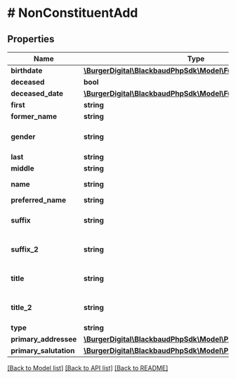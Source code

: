 # # NonConstituentAdd

## Properties

Name | Type | Description | Notes
------------ | ------------- | ------------- | -------------
**birthdate** | [**\BurgerDigital\BlackbaudPhpSdk\Model\FuzzyDate**](FuzzyDate.md) |  | [optional]
**deceased** | **bool** | Indicates whether the constituent is deceased. For individuals only. | [optional]
**deceased_date** | [**\BurgerDigital\BlackbaudPhpSdk\Model\FuzzyDate**](FuzzyDate.md) |  | [optional]
**first** | **string** | The constituent&#39;s first name. For individuals only. Character limit: 50. | [optional]
**former_name** | **string** | The constituent&#39;s former name. For individuals only. Character limit: 100. | [optional]
**gender** | **string** | The constituent&#39;s gender. Available values are the entries in the &lt;a href&#x3D;\&quot;https://developer.sky.blackbaud.com/docs/services/56b76470069a0509c8f1c5b3/operations/ListGenders\&quot;&gt;&lt;b&gt;Gender&lt;/b&gt;&lt;/a&gt; table. This property defaults to &lt;i&gt;Unknown&lt;/i&gt; if no value is provided. For individuals only. | [optional]
**last** | **string** | The constituent&#39;s last name. For individuals only (required). Character limit: 100. | [optional]
**middle** | **string** | The constituent&#39;s middle name. For individuals only. Character limit: 50. | [optional]
**name** | **string** | If the constituent&#39;s &lt;code&gt;type&lt;/code&gt; is &lt;i&gt;Individual&lt;/i&gt;, this is a computed field that does not apply to add operations. If the &lt;code&gt;type&lt;/code&gt; is &lt;i&gt;Organization&lt;/i&gt;, this field is required and represents the organization&#39;s name. Character limit: 60. | [optional]
**preferred_name** | **string** | The constituent&#39;s preferred name. For individuals only. Character limit: 50. | [optional]
**suffix** | **string** | The constituent&#39;s primary suffix. Available values are the entries in the &lt;a href&#x3D;\&quot;https://developer.sky.blackbaud.com/docs/services/56b76470069a0509c8f1c5b3/operations/ListSuffixes\&quot;&gt;&lt;b&gt;Suffixes&lt;/b&gt;&lt;/a&gt; table. For individuals only. | [optional]
**suffix_2** | **string** | The constituent&#39;s secondary suffix. Available values are the entries in the &lt;a href&#x3D;\&quot;https://developer.sky.blackbaud.com/docs/services/56b76470069a0509c8f1c5b3/operations/ListSuffixes\&quot;&gt;&lt;b&gt;Suffixes&lt;/b&gt;&lt;/a&gt; table. For individuals only. | [optional]
**title** | **string** | The constituent&#39;s primary title. Available values are the entries in the &lt;a href&#x3D;\&quot;https://developer.sky.blackbaud.com/docs/services/56b76470069a0509c8f1c5b3/operations/ListTitles\&quot;&gt;&lt;b&gt;Titles&lt;/b&gt;&lt;/a&gt; table. For individuals only. | [optional]
**title_2** | **string** | The constituent&#39;s secondary title. Available values are the entries in the &lt;a href&#x3D;\&quot;https://developer.sky.blackbaud.com/docs/services/56b76470069a0509c8f1c5b3/operations/ListTitles\&quot;&gt;&lt;b&gt;Titles&lt;/b&gt;&lt;/a&gt; table. For individuals only. | [optional]
**type** | **string** | The type of constituent. Available values are &lt;i&gt;Individual&lt;/i&gt; and &lt;i&gt;Organization&lt;/i&gt;. |
**primary_addressee** | [**\BurgerDigital\BlackbaudPhpSdk\Model\PrimaryNameFormatEdit**](PrimaryNameFormatEdit.md) |  | [optional]
**primary_salutation** | [**\BurgerDigital\BlackbaudPhpSdk\Model\PrimaryNameFormatEdit**](PrimaryNameFormatEdit.md) |  | [optional]

[[Back to Model list]](../../README.md#models) [[Back to API list]](../../README.md#endpoints) [[Back to README]](../../README.md)
